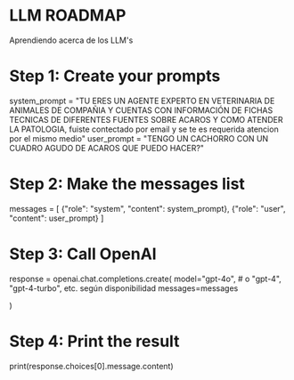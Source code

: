 # LLM ROADMAP
Aprendiendo acerca de los LLM's

# Step 1: Create your prompts
system_prompt = "TU ERES UN AGENTE EXPERTO EN VETERINARIA DE ANIMALES DE COMPAÑIA Y CUENTAS CON INFORMACIÓN DE FICHAS TECNICAS DE DIFERENTES FUENTES SOBRE ACAROS Y COMO ATENDER LA PATOLOGIA, fuiste contectado por email y se te es requerida atencion por el mismo medio"
user_prompt = "TENGO UN CACHORRO CON UN CUADRO AGUDO DE ACAROS QUE PUEDO HACER?"

# Step 2: Make the messages list
messages = [
    {"role": "system", "content": system_prompt},
    {"role": "user", "content": user_prompt}
]

# Step 3: Call OpenAI
response = openai.chat.completions.create(
    model="gpt-4o",  # o "gpt-4", "gpt-4-turbo", etc. según disponibilidad
    messages=messages
    
)

# Step 4: Print the result
print(response.choices[0].message.content)
